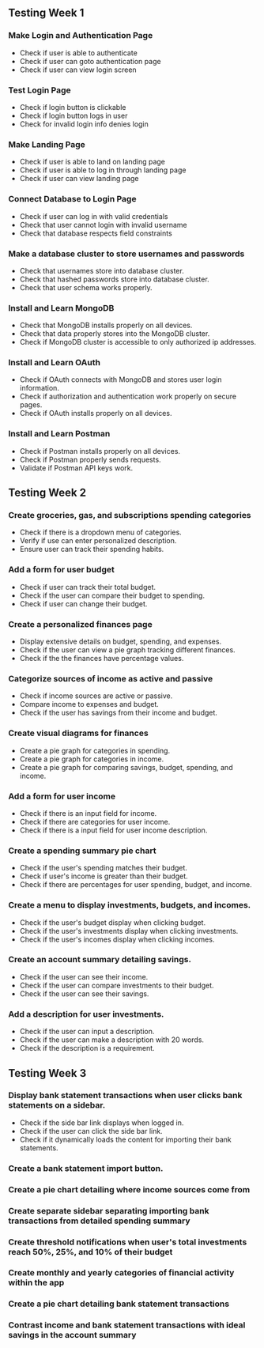 ## Testing Week 1
### Make Login and Authentication Page
- Check if user is able to authenticate
- Check if user can goto authentication page
- Check if user can view login screen
### Test Login Page
- Check if login button is clickable
- Check if login button logs in user
- Check for invalid login info denies login
### Make Landing Page
- Check if user is able to land on landing page
- Check if user is able to log in through landing page
- Check if user can view landing page
### Connect Database to Login Page
- Check if user can log in with valid credentials
- Check that user cannot login with invalid username
- Check that database respects field constraints
### Make a database cluster to store usernames and passwords
- Check that usernames store into database cluster.
- Check that hashed passwords store into database cluster.
- Check that user schema works properly.
### Install and Learn MongoDB
- Check that MongoDB installs properly on all devices.
- Check that data properly stores into the MongoDB cluster.
- Check if MongoDB cluster is accessible to only authorized ip addresses.
### Install and Learn OAuth
- Check if OAuth connects with MongoDB and stores user login information.
- Check if authorization and authentication work properly on secure pages.
- Check if OAuth installs properly on all devices.
### Install and Learn Postman
- Check if Postman installs properly on all devices.
- Check if Postman properly sends requests.
- Validate if Postman API keys work.

## Testing Week 2
### Create groceries, gas, and subscriptions spending categories
- Check if there is a dropdown menu of categories.
- Verify if use can enter personalized description.
- Ensure user can track their spending habits.
### Add a form for user budget
- Check if user can track their total budget.
- Check if the user can compare their budget to spending.
- Check if user can change their budget.
### Create a personalized finances page
- Display extensive details on budget, spending, and expenses.
- Check if the user can view a pie graph tracking different finances.
- Check if the the finances have percentage values.
### Categorize sources of income as active and passive
- Check if income sources are active or passive.
- Compare income to expenses and budget.
- Check if the user has savings from their income and budget.
### Create visual diagrams for finances
- Create a pie graph for categories in spending.
- Create a pie graph for categories in income.
- Create a pie graph for comparing savings, budget, spending, and income.
### Add a form for user income
- Check if there is an input field for income.
- Check if there are categories for user income.
- Check if there is a input field for user income description.
### Create a spending summary pie chart
- Check if the user's spending matches their budget.
- Check if user's income is greater than their budget.
- Check if there are percentages for user spending, budget, and income.
### Create a menu to display investments, budgets, and incomes.
- Check if the user's budget display when clicking budget.
- Check if the user's investments display when clicking investments.
- Check if the user's incomes display when clicking incomes.
### Create an account summary detailing savings.
- Check if the user can see their income.
- Check if the user can compare investments to their budget.
- Check if the user can see their savings.
### Add a description for user investments.
- Check if the user can input a description.
- Check if the user can make a description with 20 words.
- Check if the description is a requirement.

## Testing Week 3
### Display bank statement transactions when user clicks bank statements on a sidebar.
- Check if the side bar link displays when logged in.
- Check if the user can click the side bar link.
- Check if it dynamically loads the content for importing their bank statements.
### Create a bank statement import button.
### Create a pie chart detailing where income sources come from
### Create separate sidebar separating importing bank transactions from detailed spending summary
### Create threshold notifications when user's total investments reach 50%, 25%, and 10% of their budget
### Create monthly and yearly categories of financial activity within the app
### Create a pie chart detailing bank statement transactions
### Contrast income and bank statement transactions with ideal savings in the account summary
